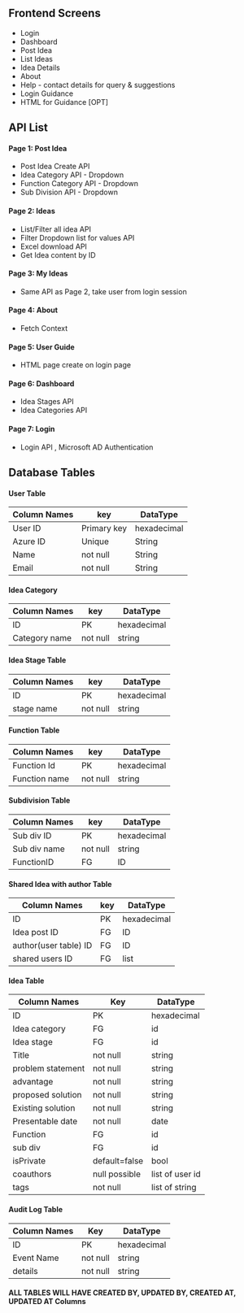 ## Frontend Screens

- Login
- Dashboard
- Post Idea
- List Ideas
- Idea Details
- About
- Help - contact details for query & suggestions
- Login Guidance
- HTML for Guidance [OPT]

## API List

#### Page 1: Post Idea
- Post Idea Create API 
- Idea Category API - Dropdown
- Function Category API - Dropdown
- Sub Division API -  Dropdown

#### Page 2: Ideas
- List/Filter all idea API
- Filter Dropdown list for values API 
- Excel download API
- Get Idea content by ID

#### Page 3: My Ideas
- Same API as Page 2, take user from login session

#### Page 4: About
- Fetch Context

#### Page 5: User Guide
- HTML page create on login page

#### Page 6: Dashboard
- Idea Stages API
- Idea Categories API

#### Page 7: Login
- Login API , Microsoft AD Authentication


## Database Tables

#### User Table
| Column Names  | key| DataType
| ------------- | ------------- | ------------- | 
| User ID |  Primary key | hexadecimal | 
| Azure ID | Unique | String |
| Name | not null | String |
| Email | not null |String|

#### Idea Category
| Column Names  | key| DataType
| ------------- | ------------- | ------------- | 
| ID | PK | hexadecimal |
| Category name | not null | string|

#### Idea Stage Table
| Column Names  | key| DataType
| ------------- | ------------- | ------------- |
| ID | PK | hexadecimal |
| stage name | not null | string |

#### Function Table
| Column Names  | key| DataType
| ------------- | ------------- | ------------- | 
| Function Id | PK | hexadecimal | 
| Function name | not null | string |

#### Subdivision Table
| Column Names  | key| DataType
| ------------- | ------------- | ------------- | 
| Sub div ID | PK | hexadecimal |
|Sub div name| not null | string |
| FunctionID | FG | ID|

#### Shared Idea with author Table
| Column Names  | key| DataType
| ------------- | ------------- | ------------- |
| ID | PK | hexadecimal |
| Idea post ID | FG | ID|
| author(user table) ID | FG |  ID|
| shared users ID | FG | list|

#### Idea Table
|Column Names|Key|DataType|
| ------------- | ------------- | ------------- | 
| ID | PK | hexadecimal|
|Idea category | FG | id |
|Idea stage | FG | id |
| Title| not null | string |
| problem statement| not null | string |
| advantage| not null | string |
| proposed solution| not null | string |
| Existing solution|not null | string|
|Presentable date | not null | date|
| Function| FG | id |
| sub div|  FG | id |
| isPrivate | default=false| bool|
| coauthors | null possible |list of user id|
| tags | not null | list of string|

#### Audit Log Table
|Column Names|Key|DataType|
| ------------- | ------------- | ------------- | 
| ID | PK | hexadecimal|
| Event Name | not null | string|
| details | not null | string|


#### ALL TABLES WILL HAVE CREATED BY, UPDATED BY, CREATED AT, UPDATED AT Columns